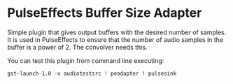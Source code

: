 # PulseEffects Buffer Size Adapter

Simple plugin that gives output buffers with the desired number of samples. It
is used in PulseEffects to ensure that the number of audio samples in the buffer
is a power of 2. The convolver needs this.

You can test this plugin from command line executing:

`gst-launch-1.0 -v audiotestsrc ! peadapter ! pulsesink`
